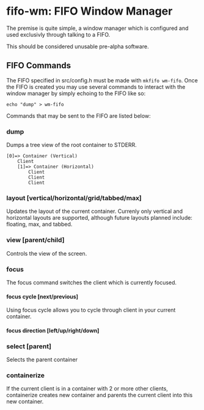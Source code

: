 fifo-wm: FIFO Window Manager
============================
The premise is quite simple, a window manager which is configured and used exclusivly through talking to a FIFO. 

This should be considered unusable pre-alpha software.

FIFO Commands
-------------
The FIFO specified in src/config.h must be made with `mkfifo wm-fifo`. Once the FIFO is created you may use several commands to interact with the window manager by simply echoing to the FIFO like so:

`echo "dump" > wm-fifo`

Commands that may be sent to the FIFO are listed below:

### dump
Dumps a tree view of the root container to STDERR.
```
[0]=> Container (Vertical)
	Client
	[1]=> Container (Horizontal)
		Client
		Client
		Client
```

### layout [vertical/horizontal/grid/tabbed/max]
Updates the layout of the current container. Currenly only vertical and horizontal layouts are supported, although future layouts planned include: floating, max, and tabbed.

### view [parent/child]
Controls the view of the screen.


### focus
The focus command switches the client which is currently focused.

#### focus cycle [next/previous]
Using focus cycle allows you to cycle through client in your current container.

#### focus direction [left/up/right/down]


### select [parent]
Selects the parent container


### containerize
If the current client is in a container with 2 or more other clients, containerize creates  new container and parents the current client into this new container.
